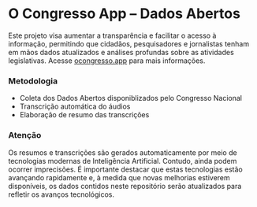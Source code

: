 # O Congresso App – Dados Abertos

Este projeto visa aumentar a transparência e facilitar o acesso à informação, permitindo que cidadãos, pesquisadores e jornalistas tenham em mãos dados atualizados e análises profundas sobre as atividades legislativas. Acesse [ocongresso.app](http://ocongresso.app) para mais informações.

### Metodologia

- Coleta dos Dados Abertos disponiblizados pelo Congresso Nacional
- Transcrição automática do áudios
- Elaboração de resumo das transcrições


### Atenção

Os resumos e transcrições são gerados automaticamente por meio de tecnologias modernas de Inteligência Artificial. Contudo, ainda podem ocorrer imprecisões. É importante destacar que estas tecnologias estão avançando rapidamente e, à medida que novas melhorias estiverem disponíveis, os dados contidos neste repositório serão atualizados para refletir os avanços tecnológicos.

